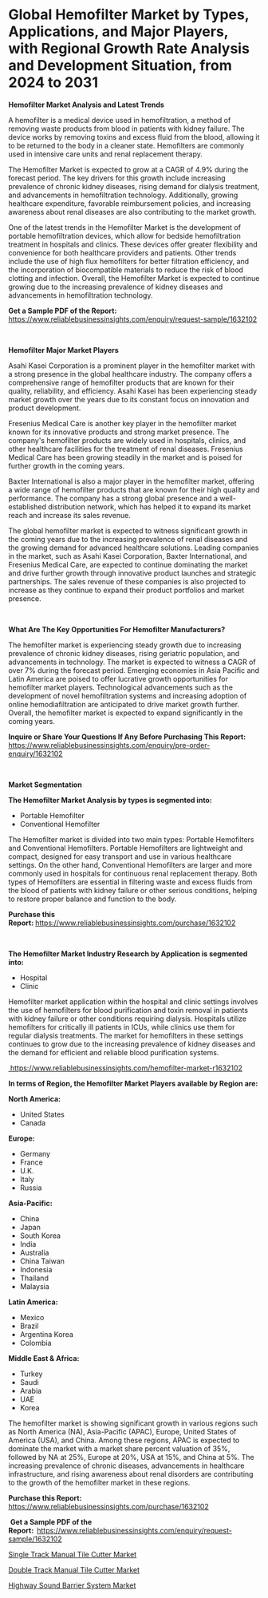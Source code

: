 <p><h1>Global Hemofilter Market by Types, Applications, and Major Players, with Regional Growth Rate Analysis and Development Situation, from 2024 to 2031</h1></p><p><strong>Hemofilter Market Analysis and Latest Trends</strong></p>
<p><p>A hemofilter is a medical device used in hemofiltration, a method of removing waste products from blood in patients with kidney failure. The device works by removing toxins and excess fluid from the blood, allowing it to be returned to the body in a cleaner state. Hemofilters are commonly used in intensive care units and renal replacement therapy.</p><p>The Hemofilter Market is expected to grow at a CAGR of 4.9% during the forecast period. The key drivers for this growth include increasing prevalence of chronic kidney diseases, rising demand for dialysis treatment, and advancements in hemofiltration technology. Additionally, growing healthcare expenditure, favorable reimbursement policies, and increasing awareness about renal diseases are also contributing to the market growth.</p><p>One of the latest trends in the Hemofilter Market is the development of portable hemofiltration devices, which allow for bedside hemofiltration treatment in hospitals and clinics. These devices offer greater flexibility and convenience for both healthcare providers and patients. Other trends include the use of high flux hemofilters for better filtration efficiency, and the incorporation of biocompatible materials to reduce the risk of blood clotting and infection. Overall, the Hemofilter Market is expected to continue growing due to the increasing prevalence of kidney diseases and advancements in hemofiltration technology.</p></p>
<p><strong>Get a Sample PDF of the Report:&nbsp;</strong> <a href="https://www.reliablebusinessinsights.com/enquiry/request-sample/1632102">https://www.reliablebusinessinsights.com/enquiry/request-sample/1632102</a></p>
<p>&nbsp;</p>
<p><strong>Hemofilter Major Market Players</strong></p>
<p><p>Asahi Kasei Corporation is a prominent player in the hemofilter market with a strong presence in the global healthcare industry. The company offers a comprehensive range of hemofilter products that are known for their quality, reliability, and efficiency. Asahi Kasei has been experiencing steady market growth over the years due to its constant focus on innovation and product development.</p><p>Fresenius Medical Care is another key player in the hemofilter market known for its innovative products and strong market presence. The company's hemofilter products are widely used in hospitals, clinics, and other healthcare facilities for the treatment of renal diseases. Fresenius Medical Care has been growing steadily in the market and is poised for further growth in the coming years.</p><p>Baxter International is also a major player in the hemofilter market, offering a wide range of hemofilter products that are known for their high quality and performance. The company has a strong global presence and a well-established distribution network, which has helped it to expand its market reach and increase its sales revenue.</p><p>The global hemofilter market is expected to witness significant growth in the coming years due to the increasing prevalence of renal diseases and the growing demand for advanced healthcare solutions. Leading companies in the market, such as Asahi Kasei Corporation, Baxter International, and Fresenius Medical Care, are expected to continue dominating the market and drive further growth through innovative product launches and strategic partnerships. The sales revenue of these companies is also projected to increase as they continue to expand their product portfolios and market presence.</p></p>
<p>&nbsp;</p>
<p><strong>What Are The Key Opportunities For Hemofilter Manufacturers?</strong></p>
<p><p>The hemofilter market is experiencing steady growth due to increasing prevalence of chronic kidney diseases, rising geriatric population, and advancements in technology. The market is expected to witness a CAGR of over 7% during the forecast period. Emerging economies in Asia Pacific and Latin America are poised to offer lucrative growth opportunities for hemofilter market players. Technological advancements such as the development of novel hemofiltration systems and increasing adoption of online hemodiafiltration are anticipated to drive market growth further. Overall, the hemofilter market is expected to expand significantly in the coming years.</p></p>
<p><strong>Inquire or Share Your Questions If Any Before Purchasing This Report:</strong> <a href="https://www.reliablebusinessinsights.com/enquiry/pre-order-enquiry/1632102">https://www.reliablebusinessinsights.com/enquiry/pre-order-enquiry/1632102</a></p>
<p>&nbsp;</p>
<p><strong>Market Segmentation</strong></p>
<p><strong>The Hemofilter Market Analysis by types is segmented into:</strong></p>
<p><ul><li>Portable Hemofilter</li><li>Conventional Hemofilter</li></ul></p>
<p><p>The Hemofilter market is divided into two main types: Portable Hemofilters and Conventional Hemofilters. Portable Hemofilters are lightweight and compact, designed for easy transport and use in various healthcare settings. On the other hand, Conventional Hemofilters are larger and more commonly used in hospitals for continuous renal replacement therapy. Both types of Hemofilters are essential in filtering waste and excess fluids from the blood of patients with kidney failure or other serious conditions, helping to restore proper balance and function to the body.</p></p>
<p><strong>Purchase this Report:&nbsp;</strong><a href="https://www.reliablebusinessinsights.com/purchase/1632102">https://www.reliablebusinessinsights.com/purchase/1632102</a></p>
<p>&nbsp;</p>
<p><strong>The Hemofilter Market Industry Research by Application is segmented into:</strong></p>
<p><ul><li>Hospital</li><li>Clinic</li></ul></p>
<p><p>Hemofilter market application within the hospital and clinic settings involves the use of hemofilters for blood purification and toxin removal in patients with kidney failure or other conditions requiring dialysis. Hospitals utilize hemofilters for critically ill patients in ICUs, while clinics use them for regular dialysis treatments. The market for hemofilters in these settings continues to grow due to the increasing prevalence of kidney diseases and the demand for efficient and reliable blood purification systems.</p></p>
<p><a href="https://www.reliablebusinessinsights.com/hemofilter-market-r1632102">&nbsp;https://www.reliablebusinessinsights.com/hemofilter-market-r1632102</a></p>
<p><strong>In terms of Region, the Hemofilter Market Players available by Region are:</strong></p>
<p>
    <p> <strong> North America: </strong>
        <ul>
            <li>United States</li>
            <li>Canada</li>
        </ul>
        </p> 
    <p> <strong> Europe: </strong>
        <ul>
            <li>Germany</li>
            <li>France</li>
            <li>U.K.</li>
            <li>Italy</li>
            <li>Russia</li>
        </ul>
        </p> 
    <p> <strong> Asia-Pacific: </strong>
        <ul>
            <li>China</li>
            <li>Japan</li>
            <li>South Korea</li>
            <li>India</li>
            <li>Australia</li>
            <li>China Taiwan</li>
            <li>Indonesia</li>
            <li>Thailand</li>
            <li>Malaysia</li>
        </ul>
        </p> 
    <p> <strong> Latin America: </strong>
        <ul>
            <li>Mexico</li>
            <li>Brazil</li>
            <li>Argentina Korea</li>
            <li>Colombia</li>
        </ul>
        </p> 
    <p> <strong> Middle East & Africa: </strong>
        <ul>
            <li>Turkey</li>
            <li>Saudi</li>
            <li>Arabia</li>
            <li>UAE</li>
            <li>Korea</li>
        </ul>
    </p>
    </p>
<p><p>The hemofilter market is showing significant growth in various regions such as North America (NA), Asia-Pacific (APAC), Europe, United States of America (USA), and China. Among these regions, APAC is expected to dominate the market with a market share percent valuation of 35%, followed by NA at 25%, Europe at 20%, USA at 15%, and China at 5%. The increasing prevalence of chronic diseases, advancements in healthcare infrastructure, and rising awareness about renal disorders are contributing to the growth of the hemofilter market in these regions.</p></p>
<p><strong>Purchase this Report: </strong><a href="https://www.reliablebusinessinsights.com/purchase/1632102">https://www.reliablebusinessinsights.com/purchase/1632102</a></p>
<p>&nbsp;<strong>Get a Sample PDF of the Report:&nbsp;&nbsp;</strong><a href="https://www.reliablebusinessinsights.com/enquiry/request-sample/1632102">https://www.reliablebusinessinsights.com/enquiry/request-sample/1632102</a></p>
<p><strong></strong></p>
<p><p><a href="https://github.com/LeilaniWyman2021/Market-Research-Report-List-1/blob/main/single-track-manual-tile-cutter-market.md">Single Track Manual Tile Cutter Market</a></p><p><a href="https://github.com/okotobwrhuteie/Market-Research-Report-List-3/blob/main/double-track-manual-tile-cutter-market.md">Double Track Manual Tile Cutter Market</a></p><p><a href="https://github.com/myacatherineblakecaczo9vcsw/Market-Research-Report-List-3/blob/main/highway-sound-barrier-system-market.md">Highway Sound Barrier System Market</a></p></p>